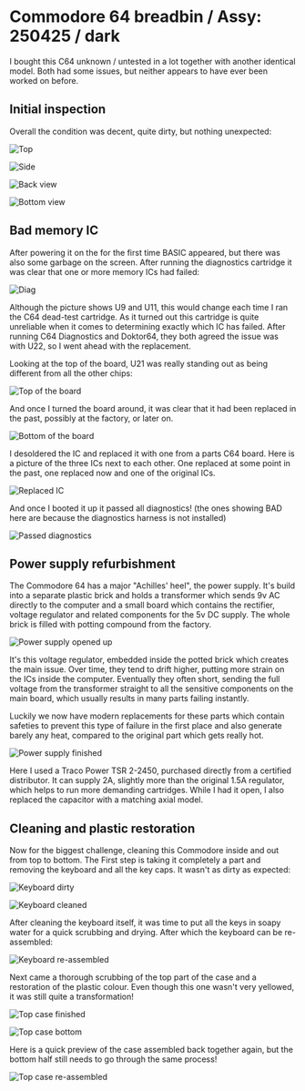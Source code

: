 # Commodore 64 breadbin / Assy: 250425 / dark

I bought this C64 unknown / untested in a lot together with another identical model. Both had some issues, but neither appears to have ever been worked on before.

## Initial inspection

Overall the condition was decent, quite dirty, but nothing unexpected:

![Top](img_001.jpg)

![Side](img_002.jpg)

![Back view](img_003.jpg)

![Bottom view](img_004.jpg)

## Bad memory IC

After powering it on the for the first time BASIC appeared, but there was also some garbage on the screen. After running the diagnostics cartridge it was clear that one or more memory ICs had failed:

![Diag](img_005.jpg)

Although the picture shows U9 and U11, this would change each time I ran the C64 dead-test cartridge. As it turned out this cartridge is quite unreliable when it comes to determining exactly which IC has failed. After running C64 Diagnostics and Doktor64, they both agreed the issue was with U22, so I went ahead with the replacement. 

Looking at the top of the board, U21 was really standing out as being different from all the other chips:

![Top of the board](img_006.jpg)

And once I turned the board around, it was clear that it had been replaced in the past, possibly at the factory, or later on.

![Bottom of the board](img_007.jpg)

I desoldered the IC and replaced it with one from a parts C64 board. Here is a picture of the three ICs next to each other. One replaced at some point in the past, one replaced now and one of the original ICs.

![Replaced IC](img_008.jpg)

And once I booted it up it passed all diagnostics! (the ones showing BAD here are because the diagnostics harness is not installed)

![Passed diagnostics](img_009.jpg)

## Power supply refurbishment

The Commodore 64 has a major "Achilles' heel", the power supply. It's build into a separate plastic brick and holds a transformer which sends 9v AC directly to the computer and a small board which contains the rectifier, voltage regulator and related components for the 5v DC supply. The whole brick is filled with potting compound from the factory.

![Power supply opened up](img_010.jpg)

It's this voltage regulator, embedded inside the potted brick which creates the main issue. Over time, they tend  to drift higher, putting more strain on the ICs inside the computer. Eventually they often short, sending the full voltage from the transformer straight to all the sensitive components on the main board, which usually results in many parts failing instantly. 

Luckily we now have modern replacements for these parts which contain safeties to prevent this type of failure in the first place and also generate barely any heat, compared to the original part which gets really hot.

![Power supply finished](img_011.jpg)

Here I used a Traco Power TSR 2-2450, purchased directly from a certified distributor. It can supply 2A, slightly more than the original 1.5A regulator, which helps to run more demanding cartridges. While I had it open, I also replaced the capacitor with a matching axial model. 

## Cleaning and plastic restoration

Now for the biggest challenge, cleaning this Commodore inside and out from top to bottom. The First step is taking it completely a part and removing the keyboard and all the key caps. It wasn't as dirty as expected:

![Keyboard dirty](img_012.jpg)

![Keyboard cleaned](img_013.jpg)

After cleaning the keyboard itself, it was time to put all the keys in soapy water for a quick scrubbing and drying. After which the keyboard can be re-assembled:

![Keyboard re-assembled](img_014.jpg)

Next came a thorough scrubbing of the top part of the case and a restoration of the plastic colour. Even though this one wasn't very yellowed, it was still quite a transformation!

![Top case finished](img_015.jpg)

![Top case bottom](img_016.jpg)

Here is a quick preview of the case assembled back together again, but the bottom half still needs to go through the same process!

![Top case re-assembled](img_017.jpg)
